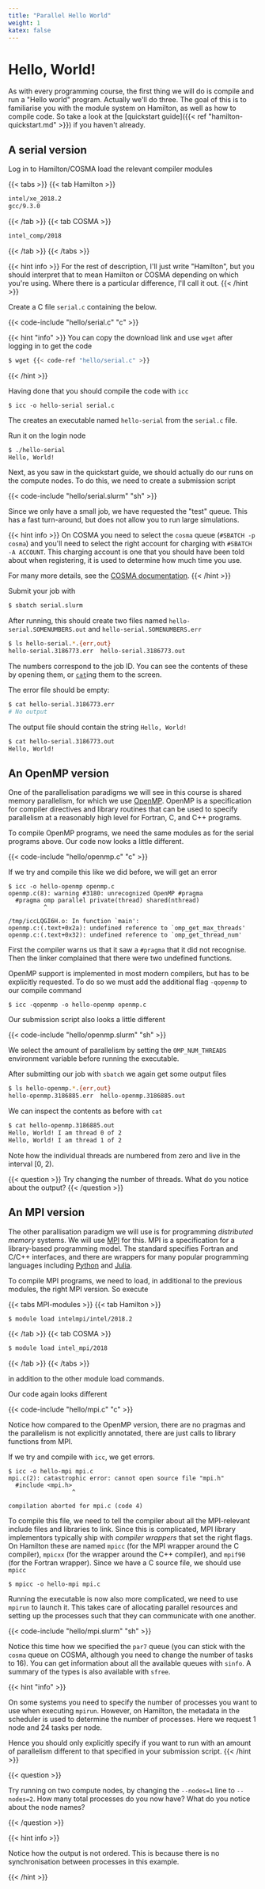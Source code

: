 ```yaml
---
title: "Parallel Hello World"
weight: 1
katex: false
---
```


# Hello, World!

As with every programming course, the first thing we will do is
compile and run a "Hello world" program. Actually we'll do three. The
goal of this is to familiarise you with the module system on Hamilton,
as well as how to compile code. So take a look at the [quickstart
guide]({{< ref "hamilton-quickstart.md" >}}) if you haven't already.

## A serial version

Log in to Hamilton/COSMA load the relevant compiler modules

{{< tabs >}}
{{< tab Hamilton >}}
```sh
intel/xe_2018.2
gcc/9.3.0
```
{{< /tab >}}
{{< tab COSMA >}}
```sh
intel_comp/2018
```
{{< /tab >}}
{{< /tabs >}}

{{< hint info >}}
For the rest of description, I'll just write "Hamilton", but you
should interpret that to mean Hamilton or COSMA depending on which
you're using. Where there is a particular difference, I'll call it
out.
{{< /hint >}}


Create a C file `serial.c` containing the below.

{{< code-include "hello/serial.c" "c" >}}

{{< hint "info" >}}
You can copy the download link and use `wget` after logging in to get the
code

```sh
$ wget {{< code-ref "hello/serial.c" >}}
```
{{< /hint >}}

Having done that you should compile the code with `icc`

```
$ icc -o hello-serial serial.c
```

The creates an executable named `hello-serial` from the `serial.c`
file.

Run it on the login node

```sh
$ ./hello-serial
Hello, World!
```

Next, as you saw in the quickstart guide, we should actually do our
runs on the compute nodes. To do this, we need to create a submission
script

{{< code-include "hello/serial.slurm" "sh" >}}

Since we only have a small job, we have requested the "test" queue.
This has a fast turn-around, but does not allow you to run large
simulations.

{{< hint info >}}
On COSMA you need to select the `cosma` queue (`#SBATCH -p cosma`) and
you'll need to select the right account for charging with `#SBATCH -A
ACCOUNT`. This charging account is one that you should have been told about
when registering, it is used to determine how much time you use.

For many more details, see the [COSMA
documentation](https://www.dur.ac.uk/icc/cosma/support/queues/).
{{< /hint >}}

Submit your job with

```sh
$ sbatch serial.slurm
```

After running, this should create two files named
`hello-serial.SOMENUMBERS.out` and `hello-serial.SOMENUMBERS.err`

```sh
$ ls hello-serial.*.{err,out}
hello-serial.3186773.err  hello-serial.3186773.out
```

The numbers correspond to the job ID. You can see the contents of
these by opening them, or [`cat`](https://linux.die.net/man/1/cat)ing
them to the screen.

The error file should be empty:
```sh
$ cat hello-serial.3186773.err
# No output
```

The output file should contain the string `Hello, World!`
```sh
$ cat hello-serial.3186773.out
Hello, World!
```

## An OpenMP version

One of the parallelisation paradigms we will see in this course is
shared memory parallelism, for which we use
[OpenMP](https://www.openmp.org). OpenMP is a specification for
compiler directives and library routines that can be used to specify
parallelism at a reasonably high level for Fortran, C, and C++
programs.

To compile OpenMP programs, we need the same modules as for the serial
programs above. Our code now looks a little different.

{{< code-include "hello/openmp.c" "c" >}}

If we try and compile this like we did before, we will get an error

```
$ icc -o hello-openmp openmp.c
openmp.c(8): warning #3180: unrecognized OpenMP #pragma
  #pragma omp parallel private(thread) shared(nthread)
          ^

/tmp/iccLQGI6H.o: In function `main':
openmp.c:(.text+0x2a): undefined reference to `omp_get_max_threads'
openmp.c:(.text+0x32): undefined reference to `omp_get_thread_num'
```

First the compiler warns us that it saw a `#pragma` that it did not
recognise. Then the linker complained that there were two undefined
functions.

OpenMP support is implemented in most modern compilers, but has to be
explicitly requested. To do so we must add the additional flag
`-qopenmp` to our compile command

```
$ icc -qopenmp -o hello-openmp openmp.c
```

Our submission script also looks a little different

{{< code-include "hello/openmp.slurm" "sh" >}}

We select the amount of parallelism by setting the `OMP_NUM_THREADS`
environment variable before running the executable.

After submitting our job with `sbatch` we again get some output files
```sh
$ ls hello-openmp.*.{err,out}
hello-openmp.3186885.err  hello-openmp.3186885.out
```
We can inspect the contents as before with `cat`
```sh
$ cat hello-openmp.3186885.out
Hello, World! I am thread 0 of 2
Hello, World! I am thread 1 of 2
```

Note how the individual threads are numbered from zero and live in the
interval [0, 2).

{{< question >}}
Try changing the number of threads. What do you notice about the output?
{{< /question >}}

## An MPI version

The other parallisation paradigm we will use is for programming
_distributed memory_ systems. We will use
[MPI](https://www.mpi-forum.org) for this. MPI is a specification for
a library-based programming model. The standard specifies Fortran
and C/C++ interfaces, and there are wrappers for many popular programming
languages including
[Python](https://mpi4py.readthedocs.io/en/stable/) and
[Julia](https://github.com/JuliaParallel/MPI.jl).

To compile MPI programs, we need to load, in additional to the
previous modules, the right MPI version. So execute

{{< tabs MPI-modules >}}
{{< tab Hamilton >}}
```sh
$ module load intelmpi/intel/2018.2
```
{{< /tab >}}
{{< tab COSMA >}}
```sh
$ module load intel_mpi/2018
```
{{< /tab >}}
{{< /tabs >}}

in addition to the other module load commands.

Our code again looks different

{{< code-include "hello/mpi.c" "c" >}}

Notice how compared to the OpenMP version, there are no pragmas and
the parallelism is not explicitly annotated, there are just calls to
library functions from MPI.

If we try and compile with `icc`, we get errors.
```
$ icc -o hello-mpi mpi.c
mpi.c(2): catastrophic error: cannot open source file "mpi.h"
  #include <mpi.h>
                  ^

compilation aborted for mpi.c (code 4)
```

To compile this file, we need to tell the compiler about all the
MPI-relevant include files and libraries to link. Since this is
complicated, MPI library implementors typically ship with _compiler
wrappers_ that set the right flags. On Hamilton these are named
`mpicc` (for the MPI wrapper around the C compiler), `mpicxx` (for the
wrapper around the C++ compiler), and `mpif90` (for the Fortran
wrapper). Since we have a C source file, we should use `mpicc`

```
$ mpicc -o hello-mpi mpi.c
```

Running the executable is now also more complicated, we need to use
`mpirun` to launch it. This takes care of allocating parallel
resources and setting up the processes such that they can communicate
with one another.

{{< code-include "hello/mpi.slurm" "sh" >}}

Notice this time how we specified the `par7` queue (you can stick with
the `cosma` queue on COSMA, although you need to change the number of
tasks to 16). You can get information about all the available queues
with `sinfo`. A summary of the types is also available with `sfree`.

{{< hint "info" >}}

On some systems you need to specify the number of processes you want
to use when executing `mpirun`. However, on Hamilton, the metadata in
the scheduler is used to determine the number of processes. Here we
request 1 node and 24 tasks per node.

Hence you should only explicitly specify if you want to run with an
amount of parallelism different to that specified in your submission
script.
{{< /hint >}}

{{< question >}}

Try running on two compute nodes, by changing the `--nodes=1` line to
`--nodes=2`. How many total processes do you now have? What do you
notice about the node names?

{{< /question >}}

{{< hint info >}}

Notice how the output is not ordered. This is because there is no
synchronisation between processes in this example.

{{< /hint >}}
